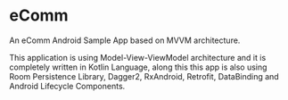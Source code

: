 # eComm
An eComm Android Sample App based on MVVM architecture.

This application is using Model-View-ViewModel architecture and it is completely written in Kotlin Language, 
along this this app is also using Room Persistence Library, Dagger2, RxAndroid, Retrofit, DataBinding and Android Lifecycle Components. 

